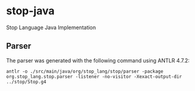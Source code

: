 # stop-java
Stop Language Java Implementation

## Parser

The parser was generated with the following command using ANTLR 4.7.2:

`antlr -o ./src/main/java/org/stop_lang/stop/parser -package org.stop_lang.stop.parser -listener -no-visitor -Xexact-output-dir ../stop/Stop.g4`
